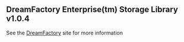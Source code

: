 ## DreamFactory Enterprise(tm) Storage Library v1.0.4
See the [DreamFactory](https://www.dreamfactory.com/) site for more information
